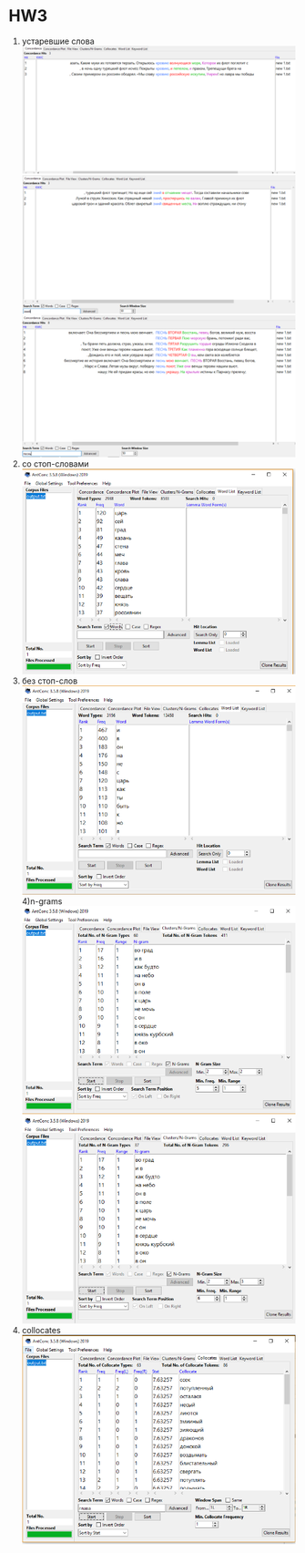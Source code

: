 # HW3
1) устаревшие слова
![](Снимок.PNG)
![](Снимок1.PNG)
![](Снимок2.PNG)
2) со стоп-словами
![](words.PNG)
3) без стоп-слов
![](words2.PNG)
4)n-grams
![](123.PNG)
![](11.PNG)
5) collocates
![](22.PNG)
